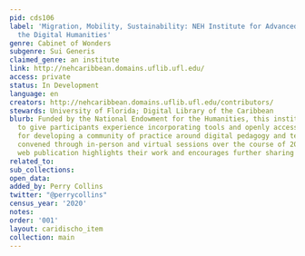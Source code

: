 ```yaml
---
pid: cds106
label: 'Migration, Mobility, Sustainability: NEH Institute for Advanced Topics in
  the Digital Humanities'
genre: Cabinet of Wonders
subgenre: Sui Generis
claimed_genre: an institute
link: http://nehcaribbean.domains.uflib.ufl.edu/
access: private
status: In Development
language: en
creators: http://nehcaribbean.domains.uflib.ufl.edu/contributors/
stewards: University of Florida; Digital Library of the Caribbean
blurb: Funded by the National Endowment for the Humanities, this institute was designed
  to give participants experience incorporating tools and openly accessible collections
  for developing a community of practice around digital pedagogy and teaching. Participants
  convened through in-person and virtual sessions over the course of 2019-2020. This
  web publication highlights their work and encourages further sharing and collaboration.
related_to:
sub_collections:
open_data:
added_by: Perry Collins
twitter: "@perrycollins"
census_year: '2020'
notes:
order: '001'
layout: caridischo_item
collection: main
---
```

